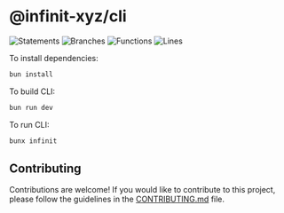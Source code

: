 # @infinit-xyz/cli

![Statements](https://img.shields.io/badge/statements-52.16%25-red.svg?style=flat)
![Branches](https://img.shields.io/badge/branches-37.5%25-red.svg?style=flat)
![Functions](https://img.shields.io/badge/functions-55.17%25-red.svg?style=flat)
![Lines](https://img.shields.io/badge/lines-52.05%25-red.svg?style=flat)


To install dependencies:

```bash
bun install
```

To build CLI:

```bash
bun run dev
```

To run CLI:
```bash
bunx infinit
```


## Contributing

Contributions are welcome! If you would like to contribute to this project, please follow the guidelines in the [CONTRIBUTING.md](.github/CONTRIBUTING.md) file.

